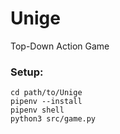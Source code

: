 # Unige
Top-Down Action Game
### Setup:
```
cd path/to/Unige
pipenv --install
pipenv shell
python3 src/game.py
```
